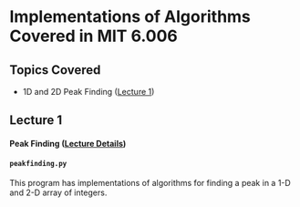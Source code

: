 # Implementations of Algorithms Covered in MIT 6.006

## Topics Covered
- 1D and 2D Peak Finding ([Lecture 1](#Lecture-1))

## Lecture 1
#### Peak Finding ([Lecture Details](https://ocw.mit.edu/courses/electrical-engineering-and-computer-science/6-006-introduction-to-algorithms-fall-2011/lecture-videos/mit6_006f11_lec01.pdf))
#### `peakfinding.py`

This program has implementations of algorithms for finding a peak in
a 1-D and 2-D array of integers.
 
